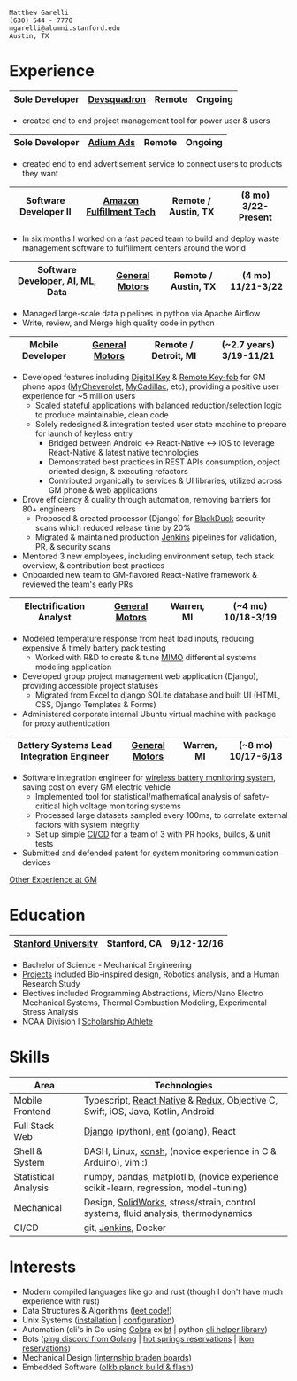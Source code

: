 ```
Matthew Garelli
(630) 544 - 7770
mgarelli@alumni.stanford.edu
Austin, TX
```

# Experience

Sole Developer | [Devsquadron](https://developersquadron.com/) |  Remote | Ongoing
--- | --- | --- | ---
* created end to end project management tool for power user & users

Sole Developer | [Adium Ads](https://chrome.google.com/webstore/detail/adium-get-paid-to-click-a/gooakpoploffnbkdcieklaebnanbdonp) |  Remote | Ongoing
--- | --- | --- | ---
* created end to end advertisement service to connect users to products they want

Software Developer II | [Amazon Fulfillment Tech](https://www.amazon.jobs/en/teams/aft) |  Remote / Austin, TX | (8 mo) 3/22-Present
--- | --- | --- | ---
* In six months I worked on a fast paced team to build and deploy waste management software to fulfillment centers around the world

Software Developer, AI, ML, Data | [General Motors](https://www.gm.com/) |  Remote / Austin, TX | (4 mo) 11/21-3/22
--- | --- | --- | ---
* Managed large-scale data pipelines in python via Apache Airflow
* Write, review, and Merge high quality code in python

Mobile Developer | [General Motors](https://www.gm.com/) |  Remote / Detroit, MI | (~2.7 years) 3/19-11/21
--- | --- | --- | ---
* Developed features including [Digital Key](https://www.gm-trucks.com/exclusive-gmc-hummer-ev-first-gm-vehicle-to-use-digital-keys/) & [Remote Key-fob](https://www.chevrolet.com/connectivity-and-technology/my-chevrolet-app) for GM phone apps ([MyCheverolet](https://play.google.com/store/apps/details?id=com.gm.chevrolet.nomad.ownership&hl=en_US), [MyCadillac](https://play.google.com/store/apps/details?id=com.gm.cadillac.nomad.ownership&hl=en_US), etc), providing a positive user experience for ~5 million users
	* Scaled stateful applications with balanced reduction/selection logic to produce maintainable, clean code
  * Solely redesigned & integration tested user state machine to prepare for launch of keyless entry
	* Bridged between Android \<-\> React-Native \<-\> iOS to leverage React-Native & latest native technologies
	* Demonstrated best practices in REST APIs consumption, object oriented design, & executing refactors
	* Contributed organically to services & UI libraries, utilized across GM phone & web applications
* Drove efficiency & quality through automation, removing barriers for 80+ engineers
	* Proposed & created processor (Django) for [BlackDuck](https://www.blackducksoftware.com/) security scans which reduced release time by 20%
	* Migrated & maintained production [Jenkins](https://www.jenkins.io/) pipelines for validation, PR, & security scans
* Mentored 3 new employees, including environment setup, tech stack overview, & contribution best practices
* Onboarded new team to GM-flavored React-Native framework & reviewed the team's early PRs

Electrification Analyst | [General Motors](https://www.gm.com/) | Warren, MI | (~4 mo) 10/18-3/19
--- | --- | --- | ---
* Modeled temperature response from heat load inputs, reducing expensive & timely battery pack testing
	* Worked with R&D to create & tune [MIMO](https://en.wikipedia.org/wiki/MIMO) differential systems modeling application
* Developed group project management web application (Django), providing accessible project statuses
	* Migrated from Excel to django SQLite database and built UI (HTML, CSS, Django Templates & Forms)
* Administered corporate internal Ubuntu virtual machine with package for proxy authentication

Battery Systems Lead Integration Engineer | [General Motors](https://www.gm.com/) | Warren, MI | (~8 mo) 10/17-6/18
--- | --- | --- | ---
* Software integration engineer for [wireless battery monitoring system](https://www.linkedin.com/posts/general-motors_today-we-announced-that-our-future-evs-will-activity-6709433343278112768-hwqa), saving cost on every GM electric vehicle
	* Implemented tool for statistical/mathematical analysis of safety-critical high voltage monitoring systems
	* Processed large datasets sampled every 100ms, to correlate external factors with system integrity
	* Set up simple [CI/CD](https://en.wikipedia.org/wiki/CI/CD) for a team of 3 with PR hooks, builds, & unit tests
* Submitted and defended patent for system monitoring communication devices

[Other Experience at GM](https://github.com/mrgarelli/mrgarelli/blob/master/rsrc/other_experience.md)

<div style="page-break-after: always;"></div>

# Education

[Stanford University](https://www.stanford.edu/) | Stanford, CA | 9/12-12/16
--- | --- | ---
* Bachelor of Science - Mechanical Engineering
* [Projects](https://github.com/mrgarelli/mrgarelli/blob/master/rsrc/university.md) included Bio-inspired design, Robotics analysis, and a Human Research Study
* Electives included Programming Abstractions, Micro/Nano Electro Mechanical Systems, Thermal Combustion Modeling, Experimental Stress Analysis
* NCAA Division I [Scholarship Athlete](https://gostanford.com/sports/wrestling/roster/matt-garelli/6123)

# Skills

Area |  Technologies
--- | ---
Mobile Frontend | Typescript, [React Native](https://facebook.github.io/react-native/) & [Redux](https://redux.js.org/), Objective C, Swift, iOS, Java, Kotlin, Android
Full Stack Web | [Django](https://www.djangoproject.com/) (python), [ent](https://github.com/ent/ent/tree/38925b61343766026056c7fc841ed635a95274ae) (golang), React
Shell & System | BASH, Linux, [xonsh](https://xon.sh/), (novice experience in C & Arduino), vim :)
Statistical Analysis | numpy, pandas, matplotlib, (novice experience scikit-learn, regression, model-tuning)
Mechanical | Design, [SolidWorks](https://www.solidworks.com/), stress/strain, control systems, fluid analysis, thermodynamics
CI/CD | git, [Jenkins](https://jenkins.io/), Docker

# Interests
* Modern compiled languages like go and rust (though I don't have much experience with rust)
* Data Structures & Algorithms ([leet code!](https://github.com/mrgarelli/dataStructuresAlgorithms))
* Unix Systems ([installation](https://github.com/mrgarelli/InstallArch) | [configuration](https://github.com/mrgarelli/unix))
* Automation (cli's in Go using [Cobra](https://github.com/spf13/cobra) ex [bt](https://github.com/mrgarelli/bt) | python [cli helper library](https://github.com/mrgarelli/SysPy))
* Bots ([ping discord from Golang](https://github.com/mrgarelli/chord) | [hot springs reservations](https://github.com/mrgarelli/StrawberryBotSprings) | [ikon reservations](https://github.com/mrgarelli/PowBot))
* Mechanical Design ([internship braden boards](rsrc/design.md))
* Embedded Software ([olkb planck build & flash](https://github.com/mrgarelli/qmk_firmware))

